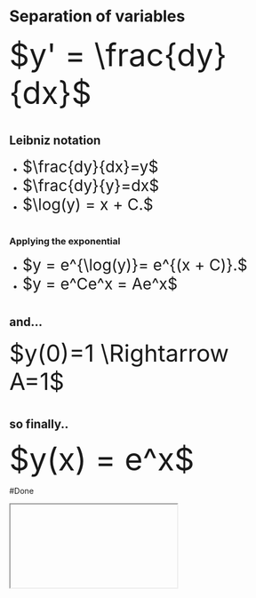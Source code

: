 

# Separation of variables

<audio  data-autoplay ><source src="lets_move_on.mp3" ></audio>

<div style="font-size: 400%">$y' = \frac{dy}{dx}$</div>

#
## Leibniz notation

- <div style="font-size: 200%">$\frac{dy}{dx}=y$</div> <audio  data-autoplay ><source src="we_are_going.mp3" ></audio>
- <div style="font-size: 200%">$\frac{dy}{y}=dx$</div> <audio  data-autoplay ><source src="this_tells_us.mp3" ></audio>
- <div style="font-size: 200%">$\log(y) = x + C.$</div> 



#
### Applying the exponential

- <div style="font-size: 200%">$y = e^{\log(y)}= e^{(x + C)}.$</div> <audio  data-autoplay ><source src="now_we_can.mp3" ></audio> 

- <div style="font-size: 200%">$y = e^Ce^x = Ae^x$</div> <audio  data-autoplay ><source src="and_from_the.mp3" ></audio>

#
## and...

<div style="font-size: 300%">$y(0)=1 \Rightarrow  A=1$</div>
<audio  data-autoplay ><source src="again_the_value.mp3" ></audio>

#
## so finally..
<div style="font-size: 400%">$y(x) = e^x$</div>
<audio  data-autoplay ><source src="finally_we_get.mp3" ></audio>

#Done 
<div class="wrap"><iframe data-src="sep_var.html" > </iframe></div>


<audio  data-autoplay ><source src="so_now_weve.mp3" ></audio>
